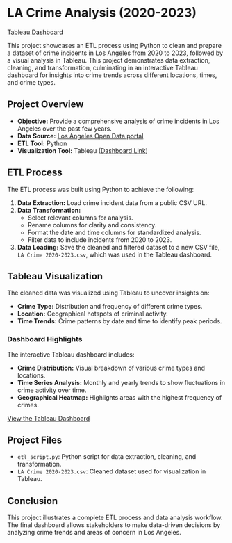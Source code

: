 
<h1>LA Crime Analysis (2020-2023)</h1>
    <p><a href="https://public.tableau.com/views/LACrime2020-2023/1?:language=en-US&:sid=&:redirect=auth&:display_count=n&:origin=viz_share_link">Tableau Dashboard</a></p>
    <p>
        This project showcases an ETL process using Python to clean and prepare a dataset of crime incidents in Los Angeles from 2020 to 2023, followed by a visual analysis in Tableau. This project demonstrates data extraction, cleaning, and transformation, culminating in an interactive Tableau dashboard for insights into crime trends across different locations, times, and crime types.
    </p>
    
<h2>Project Overview</h2>
    <ul>
        <li><strong>Objective:</strong> Provide a comprehensive analysis of crime incidents in Los Angeles over the past few years.</li>
        <li><strong>Data Source:</strong> <a href="https://data.lacity.org/">Los Angeles Open Data portal</a></li>
        <li><strong>ETL Tool:</strong> Python</li>
        <li><strong>Visualization Tool:</strong> Tableau (<a href="https://public.tableau.com/views/LACrime2020-2023/1?:language=en-US&:sid=&:redirect=auth&:display_count=n&:origin=viz_share_link">Dashboard Link</a>)</li>
    </ul>

<h2>ETL Process</h2>
    <p>The ETL process was built using Python to achieve the following:</p>
    <ol>
        <li><strong>Data Extraction:</strong> Load crime incident data from a public CSV URL.</li>
        <li><strong>Data Transformation:</strong>
            <ul>
                <li>Select relevant columns for analysis.</li>
                <li>Rename columns for clarity and consistency.</li>
                <li>Format the date and time columns for standardized analysis.</li>
                <li>Filter data to include incidents from 2020 to 2023.</li>
            </ul>
        </li>
        <li><strong>Data Loading:</strong> Save the cleaned and filtered dataset to a new CSV file, <code>LA Crime 2020-2023.csv</code>, which was used in the Tableau dashboard.</li>
    </ol>



<h2>Tableau Visualization</h2>
    <p>The cleaned data was visualized using Tableau to uncover insights on:</p>
    <ul>
        <li><strong>Crime Type:</strong> Distribution and frequency of different crime types.</li>
        <li><strong>Location:</strong> Geographical hotspots of criminal activity.</li>
        <li><strong>Time Trends:</strong> Crime patterns by date and time to identify peak periods.</li>
    </ul>

<h3>Dashboard Highlights</h3>
    <p>The interactive Tableau dashboard includes:</p>
    <ul>
        <li><strong>Crime Distribution:</strong> Visual breakdown of various crime types and locations.</li>
        <li><strong>Time Series Analysis:</strong> Monthly and yearly trends to show fluctuations in crime activity over time.</li>
        <li><strong>Geographical Heatmap:</strong> Highlights areas with the highest frequency of crimes.</li>
    </ul>
    <p><a href="https://public.tableau.com/views/LACrime2020-2023/1?:language=en-US&:sid=&:redirect=auth&:display_count=n&:origin=viz_share_link">View the Tableau Dashboard</a></p>

<h2>Project Files</h2>
    <ul>
        <li><code>etl_script.py</code>: Python script for data extraction, cleaning, and transformation.</li>
        <li><code>LA Crime 2020-2023.csv</code>: Cleaned dataset used for visualization in Tableau.</li>
    </ul>

<h2>Conclusion</h2>
    <p>
        This project illustrates a complete ETL process and data analysis workflow. The final dashboard allows stakeholders to make data-driven decisions by analyzing crime trends and areas of concern in Los Angeles.
    </p>


